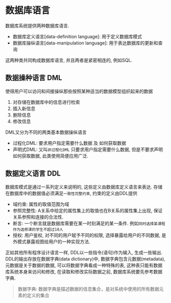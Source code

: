 # 数据库语言
数据库系统提供两种数据库语言.

* 数据库定义语言[data-definition language]: 用于定义数据库模式
* 数据库操纵语言[data-manipulation language]: 用于表达数据库的更新和查询

这两种类共同构成数据库语言, 并且两者是紧密相连的, 例如SQL.

## 数据操种语言 DML

使得用户可以访问和间接操纵那些按照某种适当的数据模型组织起来的数据

1. 对存储在数据库中的信息进行检索
2. 插入新信息
3. 删除信息
4. 修改信息

DML又分为不同的两类基本数据操纵语言
* 过程化DML: 要求用户指定需要什么数据 及 如何获取数据
* 声明式DML: 又叫`非过程化DML` 只要求用户指定需要什么数据, 但是不要求声明如何获取数据, 此类使用简便应用广泛.

## 数据定义语言 DDL
数据库模式是通过一系列定义来说明的, 这些定义由数据库定义语言来表达.
存储在数据库中的数据值必须满足`一致性完整约束`, 约束的定义由DDL提供

* 域约束: 属性的取值范围为域
* 参照完整性: A关系中给定的属性集上的取值也在B关系的属性集上出现, 保证关系参照和连接的合法性.
* 断言: 一个断言就是数据库需要在某一时刻满足的某一条件. 例如`同时选择某课程作为选修课的学生不超过10人`
* 授权: 用户鉴权, 对不同的用户赋予不同的权限, 选择暴露给用户的不同数据, 是外模式暴露视图给用户的一种实现方法.


正如其他所有程序设计语言一样, DDL以一些指令(语句)作为输入, 生成一些输出. DDL的输出存放在数据字典(data dictionary)中, 数据字典包含元数据(metadata), 元数据是关于数据的数据, 可以将数据字典看成一种特殊的表, 这种表只能有数据库系统本身来访问和修改, 在读取和修改实际数据之前, 数据库系统要先参考数据字典.

> 数据字典: 数据字典是描述数据的信息集合，是对系统中使用的所有数据元素的定义的集合